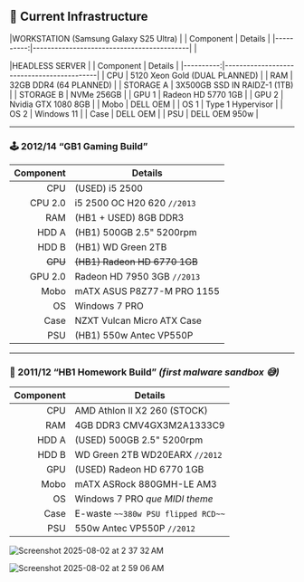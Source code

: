 ## 🔧 Current Infrastructure

|WORKSTATION (Samsung Galaxy S25 Ultra)                 |
| Component | Details                                   |
|----------:|-------------------------------------------|
|

|HEADLESS SERVER                                        |
| Component | Details                                   |
|----------:|-------------------------------------------|
| CPU       | 5120 Xeon Gold (DUAL PLANNED)             |
| RAM       | 32GB DDR4 (64 PLANNED)                    |
| STORAGE A | 3X500GB SSD IN RAIDZ-1 (1TB)              |
| STORAGE B | NVMe 256GB                                |
| GPU 1     | Radeon HD 5770 1GB                        |
| GPU 2     | Nvidia GTX 1080 8GB                       |
| Mobo      | DELL OEM                                  |
| OS 1      | Type 1 Hypervisor                         |
| OS 2      | Windows 11                                |
| Case      | DELL OEM                                  |
| PSU       | DELL OEM 950w                             |

---

### 🕹️ 2012/14 “GB1 Gaming Build”

| Component | Details                                   |
|----------:|-------------------------------------------|
| CPU       | (USED) i5 2500                            |
| CPU 2.0   | i5 2500 OC H20 620 `//2013`               |
| RAM       | (HB1 + USED) 8GB DDR3                     |
| HDD A     | (HB1) 500GB 2.5" 5200rpm                  |
| HDD B     | (HB1) WD Green 2TB                        |
| ~~GPU~~   | ~~(HB1) Radeon HD 6770 1GB~~              |
| GPU 2.0   | Radeon HD 7950 3GB `//2013`               |
| Mobo      | mATX ASUS P8Z77-M PRO 1155                |
| OS        | Windows 7 PRO                             |
| Case      | NZXT Vulcan Micro ATX Case                |
| PSU       | (HB1) 550w Antec VP550P                   |

---

### 🧪 2011/12 “HB1 Homework Build” *(first malware sandbox 😅)*

| Component | Details                                     |
|----------:|---------------------------------------------|
| CPU       | AMD Athlon II X2 260 (STOCK)                |
| RAM       | 4GB DDR3 CMV4GX3M2A1333C9                   |
| HDD A     | (USED) 500GB 2.5" 5200rpm                   |
| HDD B     | WD Green 2TB WD20EARX `//2012`              |
| GPU       | (USED) Radeon HD 6770 1GB                   |
| Mobo      | mATX ASRock 880GMH-LE AM3                   |
| OS        | Windows 7 PRO *que MIDI theme*              |
| Case      | E-waste `~~380w PSU flipped RCD~~`          |
| PSU       | 550w Antec VP550P `//2012`                  |

![Screenshot 2025-08-02 at 2 37 32 AM](https://github.com/user-attachments/assets/013ede3d-d133-4e64-bc91-ccaaf8d5a913)

![Screenshot 2025-08-02 at 2 59 06 AM](https://github.com/user-attachments/assets/c57979a1-cd7e-4a13-9219-6167c8b51c52)
